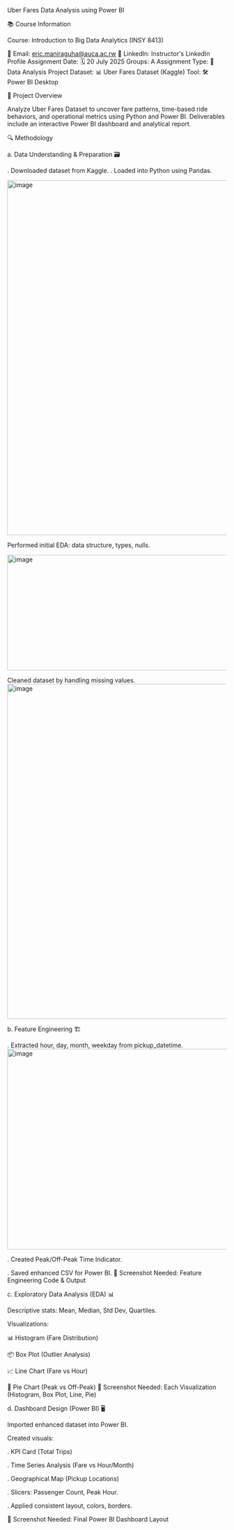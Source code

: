 Uber Fares Data Analysis using Power BI

📚 Course Information

Course: Introduction to Big Data Analytics (INSY 8413)

📧 Email: eric.maniraguha@auca.ac.rw
🔗 LinkedIn: Instructor's LinkedIn Profile
Assignment Date: 🗓️ 20 July 2025
Groups: A
Assignment Type: 📝 Data Analysis Project
Dataset: 📊 Uber Fares Dataset (Kaggle)
Tool: 🛠️ Power BI Desktop

   📝 Project Overview

Analyze Uber Fares Dataset to uncover fare patterns, time-based ride behaviors, and operational metrics using Python and Power BI.
Deliverables include an interactive Power BI dashboard and analytical report.

🔍 Methodology  

a. Data Understanding & Preparation 🗃️

. Downloaded dataset from Kaggle.
. Loaded into Python using Pandas.

<img width="1271" height="814" alt="image" src="https://github.com/user-attachments/assets/26ba738c-5812-4409-a45f-d573d2c55e69" />

 Performed initial EDA: data structure, types, nulls.
 
<img width="1287" height="265" alt="image" src="https://github.com/user-attachments/assets/9fb4f219-3fb6-42e4-b030-9fafc7c4a3e7" />

Cleaned dataset by handling missing values.
<img width="1097" height="768" alt="image" src="https://github.com/user-attachments/assets/1e587671-ec74-4cfc-a534-53e45a9d3110" />


b. Feature Engineering 🏗️

. Extracted hour, day, month, weekday from pickup_datetime.
<img width="1102" height="460" alt="image" src="https://github.com/user-attachments/assets/3f9c8f6c-9c09-49e9-9109-dbbcc4a268fb" />

. Created Peak/Off-Peak Time Indicator.

. Saved enhanced CSV for Power BI.
📸 Screenshot Needed: Feature Engineering Code & Output

c. Exploratory Data Analysis (EDA) 📊

Descriptive stats: Mean, Median, Std Dev, Quartiles.

Visualizations: 

📊 Histogram (Fare Distribution)

📦 Box Plot (Outlier Analysis)

📈 Line Chart (Fare vs Hour)

🥧 Pie Chart (Peak vs Off-Peak)
📸 Screenshot Needed: Each Visualization (Histogram, Box Plot, Line, Pie)

d. Dashboard Design (Power BI) 🖥️

Imported enhanced dataset into Power BI.

Created visuals:

. KPI Card (Total Trips)

. Time Series Analysis (Fare vs Hour/Month)

. Geographical Map (Pickup Locations)

. Slicers: Passenger Count, Peak Hour.

. Applied consistent layout, colors, borders.

📸 Screenshot Needed: Final Power BI Dashboard Layout
